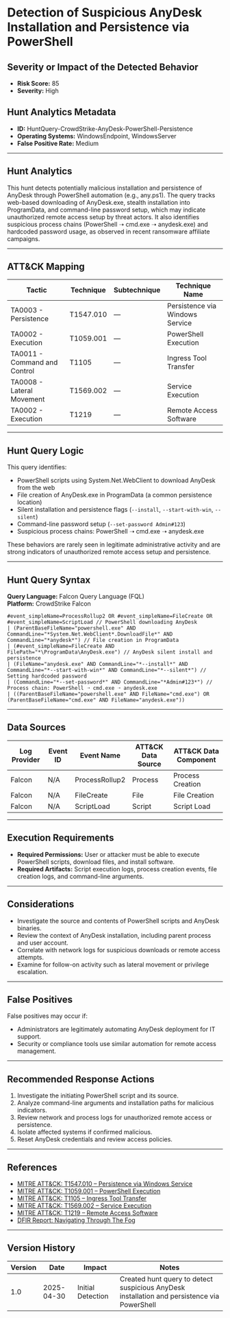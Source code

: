 # Detection of Suspicious AnyDesk Installation and Persistence via PowerShell

## Severity or Impact of the Detected Behavior
- **Risk Score:** 85
- **Severity:** High

## Hunt Analytics Metadata

- **ID:** HuntQuery-CrowdStrike-AnyDesk-PowerShell-Persistence
- **Operating Systems:** WindowsEndpoint, WindowsServer
- **False Positive Rate:** Medium

---

## Hunt Analytics

This hunt detects potentially malicious installation and persistence of AnyDesk through PowerShell automation (e.g., any.ps1). The query tracks web-based downloading of AnyDesk.exe, stealth installation into ProgramData, and command-line password setup, which may indicate unauthorized remote access setup by threat actors. It also identifies suspicious process chains (PowerShell ➝ cmd.exe ➝ anydesk.exe) and hardcoded password usage, as observed in recent ransomware affiliate campaigns.

---

## ATT&CK Mapping

| Tactic                        | Technique   | Subtechnique | Technique Name                                              |
|------------------------------|-------------|--------------|-------------------------------------------------------------|
| TA0003 - Persistence         | T1547.010   | —            | Persistence via Windows Service                             |
| TA0002 - Execution           | T1059.001   | —            | PowerShell Execution                                        |
| TA0011 - Command and Control | T1105       | —            | Ingress Tool Transfer                                       |
| TA0008 - Lateral Movement    | T1569.002   | —            | Service Execution                                           |
| TA0002 - Execution           | T1219       | —            | Remote Access Software                                      |

---

## Hunt Query Logic

This query identifies:

- PowerShell scripts using System.Net.WebClient to download AnyDesk from the web
- File creation of AnyDesk.exe in ProgramData (a common persistence location)
- Silent installation and persistence flags (`--install`, `--start-with-win`, `--silent`)
- Command-line password setup (`--set-password Admin#123`)
- Suspicious process chains: PowerShell ➝ cmd.exe ➝ anydesk.exe

These behaviors are rarely seen in legitimate administrative activity and are strong indicators of unauthorized remote access setup and persistence.

---

## Hunt Query Syntax

**Query Language:** Falcon Query Language (FQL)  
**Platform:** CrowdStrike Falcon

```fql
#event_simpleName=ProcessRollup2 OR #event_simpleName=FileCreate OR #event_simpleName=ScriptLoad // PowerShell downloading AnyDesk  
| (ParentBaseFileName="powershell.exe" AND CommandLine="*System.Net.WebClient*.DownloadFile*" AND CommandLine="*anydesk*") // File creation in ProgramData  
| (#event_simpleName=FileCreate AND FilePath="*\ProgramData\AnyDesk.exe") // AnyDesk silent install and persistence  
| (FileName="anydesk.exe" AND CommandLine="*--install*" AND CommandLine="*--start-with-win*" AND CommandLine="*--silent*") // Setting hardcoded password  
| (CommandLine="*--set-password*" AND CommandLine="*Admin#123*") // Process chain: PowerShell ➝ cmd.exe ➝ anydesk.exe  
| ((ParentBaseFileName="powershell.exe" AND FileName="cmd.exe") OR (ParentBaseFileName="cmd.exe" AND FileName="anydesk.exe"))  
```

---

## Data Sources

| Log Provider | Event ID | Event Name       | ATT&CK Data Source  | ATT&CK Data Component  |
|--------------|----------|------------------|---------------------|------------------------|
| Falcon       | N/A      | ProcessRollup2   | Process             | Process Creation       |
| Falcon       | N/A      | FileCreate       | File                | File Creation          |
| Falcon       | N/A      | ScriptLoad       | Script              | Script Load            |

---

## Execution Requirements

- **Required Permissions:** User or attacker must be able to execute PowerShell scripts, download files, and install software.
- **Required Artifacts:** Script execution logs, process creation events, file creation logs, and command-line arguments.

---

## Considerations

- Investigate the source and contents of PowerShell scripts and AnyDesk binaries.
- Review the context of AnyDesk installation, including parent process and user account.
- Correlate with network logs for suspicious downloads or remote access attempts.
- Examine for follow-on activity such as lateral movement or privilege escalation.

---

## False Positives

False positives may occur if:

- Administrators are legitimately automating AnyDesk deployment for IT support.
- Security or compliance tools use similar automation for remote access management.

---

## Recommended Response Actions

1. Investigate the initiating PowerShell script and its source.
2. Analyze command-line arguments and installation paths for malicious indicators.
3. Review network and process logs for unauthorized remote access or persistence.
4. Isolate affected systems if confirmed malicious.
5. Reset AnyDesk credentials and review access policies.

---

## References

- [MITRE ATT&CK: T1547.010 – Persistence via Windows Service](https://attack.mitre.org/techniques/T1547/010/)
- [MITRE ATT&CK: T1059.001 – PowerShell Execution](https://attack.mitre.org/techniques/T1059/001/)
- [MITRE ATT&CK: T1105 – Ingress Tool Transfer](https://attack.mitre.org/techniques/T1105/)
- [MITRE ATT&CK: T1569.002 – Service Execution](https://attack.mitre.org/techniques/T1569/002/)
- [MITRE ATT&CK: T1219 – Remote Access Software](https://attack.mitre.org/techniques/T1219/)
- [DFIR Report: Navigating Through The Fog](https://thedfirreport.com/2025/04/28/navigating-through-the-fog/)

---

## Version History

| Version | Date       | Impact            | Notes                                                                                      |
|---------|------------|-------------------|--------------------------------------------------------------------------------------------|
| 1.0     | 2025-04-30 | Initial Detection | Created hunt query to detect suspicious AnyDesk installation and persistence via PowerShell |
